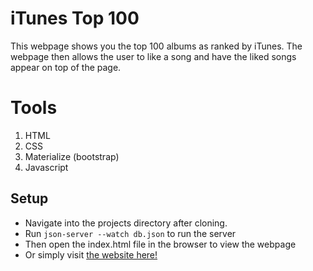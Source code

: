 # iTunes Top 100

This webpage shows you the top 100 albums as ranked by iTunes. The webpage then allows the user to like a song and have the liked songs appear on top of the page.

# Tools

1.  HTML
2.  CSS
3.  Materialize (bootstrap)
4.  Javascript

## Setup

- Navigate into the projects directory after cloning.
- Run `json-server --watch db.json` to run the server
- Then open the index.html file in the browser to view the webpage
- Or simply visit [the website here!](direful-store.surge.sh)
